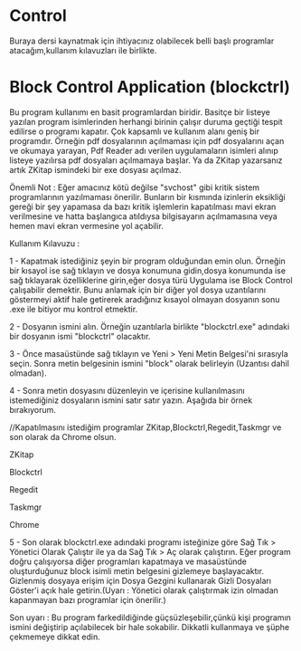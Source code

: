 # Control
Buraya dersi kaynatmak için ihtiyacınız olabilecek belli başlı programlar atacağım,kullanım kılavuzları ile birlikte.


# Block Control Application (blockctrl)
Bu program kullanımı en basit programlardan biridir. Basitçe bir listeye yazılan program isimlerinden herhangi birinin çalışır duruma geçtiği tespit edilirse o programı kapatır. Çok kapsamlı ve kullanım alanı geniş bir programdır. Örneğin pdf dosyalarının açılmaması için pdf dosyalarını açan ve okumaya yarayan, Pdf Reader adı verilen uygulamaların isimleri alınıp listeye yazılırsa pdf dosyaları açılmamaya başlar. Ya da ZKitap yazarsanız artık ZKitap ismindeki bir exe dosyası açılmaz. 


Önemli Not : Eğer amacınız kötü değilse "svchost" gibi kritik sistem programlarının yazılmaması önerilir. Bunların bir kısmında izinlerin eksikliği gereği bir şey yapamasa da bazı kritik işlemlerin kapatılması mavi ekran verilmesine ve hatta başlangıca atıldıysa bilgisayarın açılmamasına veya hemen mavi ekran vermesine yol açabilir.

Kullanım Kılavuzu : 


1 - Kapatmak istediğiniz şeyin bir program olduğundan emin olun. Örneğin bir kısayol ise sağ tıklayın ve dosya konumuna gidin,dosya konumunda ise sağ tıklayarak özelliklerine girin,eğer dosya türü Uygulama ise Block Control çalışabilir demektir. Bunu anlamak için bir diğer yol dosya uzantılarını göstermeyi aktif hale getirerek aradığınız kısayol olmayan dosyanın sonu .exe ile bitiyor mu kontrol etmektir.

2 - Dosyanın ismini alın. Örneğin uzantılarla birlikte "blockctrl.exe"  adındaki bir dosyanın ismi "blockctrl" olacaktır. 

3 - Önce masaüstünde sağ tıklayın ve Yeni > Yeni Metin Belgesi'ni sırasıyla seçin. Sonra metin belgesinin ismini "block" olarak belirleyin (Uzantısı dahil olmadan).

4 - Sonra metin dosyasını düzenleyin ve içerisine kullanılmasını istemediğiniz dosyaların ismini satır satır yazın. Aşağıda bir örnek bırakıyorum.

//Kapatılmasını istediğim programlar ZKitap,Blockctrl,Regedit,Taskmgr ve son olarak da Chrome olsun.

ZKitap

Blockctrl

Regedit

Taskmgr

Chrome


5 - Son olarak blockctrl.exe adındaki programı isteğinize göre Sağ Tık > Yönetici Olarak Çalıştır ile ya da Sağ Tık > Aç olarak çalıştırın. Eğer program doğru çalışıyorsa diğer programları kapatmaya ve masaüstünde oluşturduğunuz block isimli metin belgesini gizlemeye başlayacaktır. Gizlenmiş dosyaya erişim için Dosya Gezgini kullanarak Gizli Dosyaları Göster'i açık hale getirin.(Uyarı : Yönetici olarak çalıştırmak izin olmadan kapanmayan bazı programlar için önerilir.)


Son uyarı : Bu program farkedildiğinde güçsüzleşebilir,çünkü kişi programın ismini değiştirip açılabilecek bir hale sokabilir. Dikkatli kullanmaya ve şüphe çekmemeye dikkat edin.

